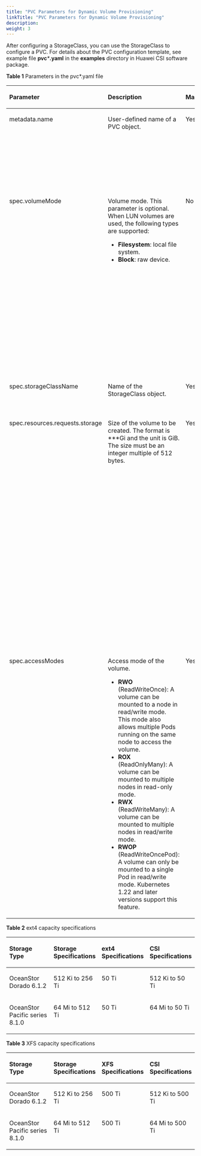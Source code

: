 ```yaml
---
title: "PVC Parameters for Dynamic Volume Provisioning"
linkTitle: "PVC Parameters for Dynamic Volume Provisioning"
description: 
weight: 3
---
```


After configuring a StorageClass, you can use the StorageClass to configure a PVC. For details about the PVC configuration template, see example file  **pvc**_\*_**.yaml**  in the  **examples**  directory in Huawei CSI software package.

**Table  1**  Parameters in the pvc\*.yaml file

<a name="en-us_topic_0150885187_table195731435604"></a>
<table><thead align="left"><tr id="en-us_topic_0150885187_row35732351904"><th class="cellrowborder" valign="top" width="14.000000000000002%" id="mcps1.2.6.1.1"><p id="en-us_topic_0150885187_p1257333517017"><a name="en-us_topic_0150885187_p1257333517017"></a><a name="en-us_topic_0150885187_p1257333517017"></a>Parameter</p>
</th>
<th class="cellrowborder" valign="top" width="26%" id="mcps1.2.6.1.2"><p id="en-us_topic_0150885187_p1457323512015"><a name="en-us_topic_0150885187_p1457323512015"></a><a name="en-us_topic_0150885187_p1457323512015"></a>Description</p>
</th>
<th class="cellrowborder" valign="top" width="14.000000000000002%" id="mcps1.2.6.1.3"><p id="p1173514981420"><a name="p1173514981420"></a><a name="p1173514981420"></a>Mandatory</p>
</th>
<th class="cellrowborder" valign="top" width="12%" id="mcps1.2.6.1.4"><p id="p1589881291419"><a name="p1589881291419"></a><a name="p1589881291419"></a>Default Value</p>
</th>
<th class="cellrowborder" valign="top" width="34%" id="mcps1.2.6.1.5"><p id="en-us_topic_0150885187_p85734352017"><a name="en-us_topic_0150885187_p85734352017"></a><a name="en-us_topic_0150885187_p85734352017"></a>Remarks</p>
</th>
</tr>
</thead>
<tbody><tr id="en-us_topic_0150885187_row5573635907"><td class="cellrowborder" valign="top" width="14.000000000000002%" headers="mcps1.2.6.1.1 "><p id="en-us_topic_0150885187_p3573335305"><a name="en-us_topic_0150885187_p3573335305"></a><a name="en-us_topic_0150885187_p3573335305"></a>metadata.name</p>
</td>
<td class="cellrowborder" valign="top" width="26%" headers="mcps1.2.6.1.2 "><p id="en-us_topic_0150885187_p205736355017"><a name="en-us_topic_0150885187_p205736355017"></a><a name="en-us_topic_0150885187_p205736355017"></a>User-defined name of a PVC object.</p>
</td>
<td class="cellrowborder" valign="top" width="14.000000000000002%" headers="mcps1.2.6.1.3 "><p id="p7736109151413"><a name="p7736109151413"></a><a name="p7736109151413"></a>Yes</p>
</td>
<td class="cellrowborder" valign="top" width="12%" headers="mcps1.2.6.1.4 "><p id="p1589841231412"><a name="p1589841231412"></a><a name="p1589841231412"></a>-</p>
</td>
<td class="cellrowborder" valign="top" width="34%" headers="mcps1.2.6.1.5 "><p id="en-us_topic_0150885187_p179301591191"><a name="en-us_topic_0150885187_p179301591191"></a><a name="en-us_topic_0150885187_p179301591191"></a>Take Kubernetes v1.22.1 as an example. The value can contain digits, lowercase letters, hyphens (-), and periods (.), and must start and end with a letter or digit.</p>
</td>
</tr>
<tr id="en-us_topic_0150885187_row696316316238"><td class="cellrowborder" valign="top" width="14.000000000000002%" headers="mcps1.2.6.1.1 "><p id="en-us_topic_0150885187_p1896393118231"><a name="en-us_topic_0150885187_p1896393118231"></a><a name="en-us_topic_0150885187_p1896393118231"></a>spec.volumeMode</p>
</td>
<td class="cellrowborder" valign="top" width="26%" headers="mcps1.2.6.1.2 "><p id="p1610614478451"><a name="p1610614478451"></a><a name="p1610614478451"></a>Volume mode. This parameter is optional. When LUN volumes are used, the following types are supported:</p>
<a name="ul823916101324"></a><a name="ul823916101324"></a><ul id="ul823916101324"><li><strong id="b899015017514"><a name="b899015017514"></a><a name="b899015017514"></a>Filesystem</strong>: local file system.</li><li><strong id="b14568105754"><a name="b14568105754"></a><a name="b14568105754"></a>Block</strong>: raw device.</li></ul>
</td>
<td class="cellrowborder" valign="top" width="14.000000000000002%" headers="mcps1.2.6.1.3 "><p id="p1373612911410"><a name="p1373612911410"></a><a name="p1373612911410"></a>No</p>
</td>
<td class="cellrowborder" valign="top" width="12%" headers="mcps1.2.6.1.4 "><p id="p0898191211148"><a name="p0898191211148"></a><a name="p0898191211148"></a>Filesystem</p>
</td>
<td class="cellrowborder" valign="top" width="34%" headers="mcps1.2.6.1.5 "><p id="p62045214421"><a name="p62045214421"></a><a name="p62045214421"></a>This parameter takes effect when a PV is mounted. The default value is <strong id="b1897751416513"><a name="b1897751416513"></a><a name="b1897751416513"></a>Filesystem</strong>.</p>
<a name="ul1518211174214"></a><a name="ul1518211174214"></a><ul id="ul1518211174214"><li><strong id="b834212453617"><a name="b834212453617"></a><a name="b834212453617"></a>Filesystem</strong> indicates that a container accesses a PV using a local file system. The local file system type is specified by the <strong id="b17483535103618"><a name="b17483535103618"></a><a name="b17483535103618"></a>fsType</strong> field in the specified StorageClass. Storage of the Dtree type also uses this parameter.</li><li><strong id="b131506591954"><a name="b131506591954"></a><a name="b131506591954"></a>Block</strong> indicates that a PV is accessed in raw volume mode.</li></ul>
</td>
</tr>
<tr id="en-us_topic_0150885187_row25733352019"><td class="cellrowborder" valign="top" width="14.000000000000002%" headers="mcps1.2.6.1.1 "><p id="en-us_topic_0150885187_p357320351304"><a name="en-us_topic_0150885187_p357320351304"></a><a name="en-us_topic_0150885187_p357320351304"></a>spec.storageClassName</p>
</td>
<td class="cellrowborder" valign="top" width="26%" headers="mcps1.2.6.1.2 "><p id="en-us_topic_0150885187_p135732351909"><a name="en-us_topic_0150885187_p135732351909"></a><a name="en-us_topic_0150885187_p135732351909"></a>Name of the StorageClass object.</p>
</td>
<td class="cellrowborder" valign="top" width="14.000000000000002%" headers="mcps1.2.6.1.3 "><p id="p127361496143"><a name="p127361496143"></a><a name="p127361496143"></a>Yes</p>
</td>
<td class="cellrowborder" valign="top" width="12%" headers="mcps1.2.6.1.4 "><p id="p1989831211414"><a name="p1989831211414"></a><a name="p1989831211414"></a>-</p>
</td>
<td class="cellrowborder" valign="top" width="34%" headers="mcps1.2.6.1.5 "><p id="p1521791621216"><a name="p1521791621216"></a><a name="p1521791621216"></a>Name of the StorageClass object required by services.</p>
</td>
</tr>
<tr id="en-us_topic_0150885187_row1157316351102"><td class="cellrowborder" valign="top" width="14.000000000000002%" headers="mcps1.2.6.1.1 "><p id="en-us_topic_0150885187_p9573035309"><a name="en-us_topic_0150885187_p9573035309"></a><a name="en-us_topic_0150885187_p9573035309"></a>spec.resources.requests.storage</p>
</td>
<td class="cellrowborder" valign="top" width="26%" headers="mcps1.2.6.1.2 "><p id="en-us_topic_0150885187_p1573183510015"><a name="en-us_topic_0150885187_p1573183510015"></a><a name="en-us_topic_0150885187_p1573183510015"></a>Size of the volume to be created. The format is ***Gi and the unit is GiB. The size must be an integer multiple of 512 bytes.</p>
</td>
<td class="cellrowborder" valign="top" width="14.000000000000002%" headers="mcps1.2.6.1.3 "><p id="p87363981412"><a name="p87363981412"></a><a name="p87363981412"></a>Yes</p>
</td>
<td class="cellrowborder" valign="top" width="12%" headers="mcps1.2.6.1.4 "><p id="p489841251410"><a name="p489841251410"></a><a name="p489841251410"></a>10Gi</p>
</td>
<td class="cellrowborder" valign="top" width="34%" headers="mcps1.2.6.1.5 "><p id="p1525217519276"><a name="p1525217519276"></a><a name="p1525217519276"></a>The PVC capacity depends on storage specifications and host specifications. For example, OceanStor Dorado 6.1.2 or OceanStor Pacific series 8.1.0 is connected to CentOS 7. If ext4 file systems are used, see <a href="#en-us_topic_0150885187_table178824527142">Table 2</a>. If XFS file systems are used, see <a href="#en-us_topic_0150885187_table101951367104">Table 3</a>. If NFS or raw devices are used, the capacity must meet the specifications of the used Huawei storage device model and version.</p>
<p id="p63667162711"><a name="p63667162711"></a><a name="p63667162711"></a>If the PVC capacity does not meet the specifications, a PVC or Pod may fail to be created due to the limitations of storage specifications or host file system specifications.</p>
</td>
</tr>
<tr id="en-us_topic_0150885187_row6573635502"><td class="cellrowborder" valign="top" width="14.000000000000002%" headers="mcps1.2.6.1.1 "><p id="en-us_topic_0150885187_p1657333515012"><a name="en-us_topic_0150885187_p1657333515012"></a><a name="en-us_topic_0150885187_p1657333515012"></a>spec.accessModes</p>
</td>
<td class="cellrowborder" valign="top" width="26%" headers="mcps1.2.6.1.2 "><p id="p51122302293"><a name="p51122302293"></a><a name="p51122302293"></a>Access mode of the volume.</p>
<a name="ul69743301323"></a><a name="ul69743301323"></a><ul id="ul69743301323"><li><strong id="b1777118191889"><a name="b1777118191889"></a><a name="b1777118191889"></a>RWO</strong> (ReadWriteOnce): A volume can be mounted to a node in read/write mode. This mode also allows multiple Pods running on the same node to access the volume.</li><li><strong id="b143841840999"><a name="b143841840999"></a><a name="b143841840999"></a>ROX</strong> (ReadOnlyMany): A volume can be mounted to multiple nodes in read-only mode.</li><li><strong id="b184245131017"><a name="b184245131017"></a><a name="b184245131017"></a>RWX</strong> (ReadWriteMany): A volume can be mounted to multiple nodes in read/write mode.</li><li><strong id="b14167203017109"><a name="b14167203017109"></a><a name="b14167203017109"></a>RWOP</strong> (ReadWriteOncePod): A volume can only be mounted to a single Pod in read/write mode. Kubernetes 1.22 and later versions support this feature.</li></ul>
</td>
<td class="cellrowborder" valign="top" width="14.000000000000002%" headers="mcps1.2.6.1.3 "><p id="p87361891145"><a name="p87361891145"></a><a name="p87361891145"></a>Yes</p>
</td>
<td class="cellrowborder" valign="top" width="12%" headers="mcps1.2.6.1.4 "><p id="p1589841251413"><a name="p1589841251413"></a><a name="p1589841251413"></a>ReadWriteOnce</p>
</td>
<td class="cellrowborder" valign="top" width="34%" headers="mcps1.2.6.1.5 "><a name="ul16793434324"></a><a name="ul16793434324"></a><ul id="ul16793434324"><li>RWO/ROX/RWOP: supported by all types of volumes. RWOP is supported only by Kubernetes 1.22 and later versions. Check whether this feature is enabled for your Kubernetes cluster by referring to <a href="/css-docs/docs/common-operations/enabling-the-readwriteoncepod-feature-gate">Enabling the ReadWriteOncePod Feature Gate</a>.</li><li>The support for RWX is as follows:<a name="ul201701421154515"></a><a name="ul201701421154515"></a><ul id="ul201701421154515"><li><a href="/css-docs/docs/storage-backend-management/managing-storage-backends/creating-a-storage-backend/storage-backend-parameters#li277121152812">NAS storage</a>: supported by all volumes</li><li><a href="/css-docs/docs/storage-backend-management/managing-storage-backends/creating-a-storage-backend/storage-backend-parameters#en-us_topic_0000001324610777_li5135242193418">SAN storage</a>: supported only by volumes whose <strong id="b143575715820"><a name="b143575715820"></a><a name="b143575715820"></a>volumeMode</strong> is set to <strong id="b13525711580"><a name="b13525711580"></a><a name="b13525711580"></a>Block</strong></li></ul>
</li></ul>
</td>
</tr>
</tbody>
</table>

**Table  2**  ext4 capacity specifications

<a name="en-us_topic_0150885187_table178824527142"></a>
<table><thead align="left"><tr id="en-us_topic_0150885187_row12882145215140"><th class="cellrowborder" valign="top" width="33.23%" id="mcps1.2.5.1.1"><p id="en-us_topic_0150885187_p18826529140"><a name="en-us_topic_0150885187_p18826529140"></a><a name="en-us_topic_0150885187_p18826529140"></a>Storage Type</p>
</th>
<th class="cellrowborder" valign="top" width="19.89%" id="mcps1.2.5.1.2"><p id="en-us_topic_0150885187_p28820526146"><a name="en-us_topic_0150885187_p28820526146"></a><a name="en-us_topic_0150885187_p28820526146"></a>Storage Specifications</p>
</th>
<th class="cellrowborder" valign="top" width="23.44%" id="mcps1.2.5.1.3"><p id="en-us_topic_0150885187_p58821552161412"><a name="en-us_topic_0150885187_p58821552161412"></a><a name="en-us_topic_0150885187_p58821552161412"></a>ext4 Specifications</p>
</th>
<th class="cellrowborder" valign="top" width="23.44%" id="mcps1.2.5.1.4"><p id="en-us_topic_0150885187_p9882252201418"><a name="en-us_topic_0150885187_p9882252201418"></a><a name="en-us_topic_0150885187_p9882252201418"></a>CSI Specifications</p>
</th>
</tr>
</thead>
<tbody><tr id="en-us_topic_0150885187_row11882205261417"><td class="cellrowborder" valign="top" width="33.23%" headers="mcps1.2.5.1.1 "><p id="en-us_topic_0150885187_p1788211526142"><a name="en-us_topic_0150885187_p1788211526142"></a><a name="en-us_topic_0150885187_p1788211526142"></a>OceanStor Dorado 6.1.2</p>
</td>
<td class="cellrowborder" valign="top" width="19.89%" headers="mcps1.2.5.1.2 "><p id="en-us_topic_0150885187_p265163441310"><a name="en-us_topic_0150885187_p265163441310"></a><a name="en-us_topic_0150885187_p265163441310"></a>512 Ki to 256 Ti</p>
</td>
<td class="cellrowborder" valign="top" width="23.44%" headers="mcps1.2.5.1.3 "><p id="en-us_topic_0150885187_p1988245219141"><a name="en-us_topic_0150885187_p1988245219141"></a><a name="en-us_topic_0150885187_p1988245219141"></a>50 Ti</p>
</td>
<td class="cellrowborder" valign="top" width="23.44%" headers="mcps1.2.5.1.4 "><p id="en-us_topic_0150885187_p15882185241416"><a name="en-us_topic_0150885187_p15882185241416"></a><a name="en-us_topic_0150885187_p15882185241416"></a>512 Ki to 50 Ti</p>
</td>
</tr>
<tr id="en-us_topic_0150885187_row1230184492014"><td class="cellrowborder" valign="top" width="33.23%" headers="mcps1.2.5.1.1 "><p id="en-us_topic_0150885187_p9499133571212"><a name="en-us_topic_0150885187_p9499133571212"></a><a name="en-us_topic_0150885187_p9499133571212"></a>OceanStor Pacific series 8.1.0</p>
</td>
<td class="cellrowborder" valign="top" width="19.89%" headers="mcps1.2.5.1.2 "><p id="en-us_topic_0150885187_p7650193417133"><a name="en-us_topic_0150885187_p7650193417133"></a><a name="en-us_topic_0150885187_p7650193417133"></a>64 Mi to 512 Ti</p>
</td>
<td class="cellrowborder" valign="top" width="23.44%" headers="mcps1.2.5.1.3 "><p id="en-us_topic_0150885187_p1424338151414"><a name="en-us_topic_0150885187_p1424338151414"></a><a name="en-us_topic_0150885187_p1424338151414"></a>50 Ti</p>
</td>
<td class="cellrowborder" valign="top" width="23.44%" headers="mcps1.2.5.1.4 "><p id="en-us_topic_0150885187_p138617554183"><a name="en-us_topic_0150885187_p138617554183"></a><a name="en-us_topic_0150885187_p138617554183"></a>64 Mi to 50 Ti</p>
</td>
</tr>
</tbody>
</table>

**Table  3**  XFS capacity specifications

<a name="en-us_topic_0150885187_table101951367104"></a>
<table><thead align="left"><tr id="en-us_topic_0150885187_row17195566105"><th class="cellrowborder" valign="top" width="33.07330733073307%" id="mcps1.2.5.1.1"><p id="en-us_topic_0150885187_p51951067101"><a name="en-us_topic_0150885187_p51951067101"></a><a name="en-us_topic_0150885187_p51951067101"></a>Storage Type</p>
</th>
<th class="cellrowborder" valign="top" width="20.412041204120417%" id="mcps1.2.5.1.2"><p id="en-us_topic_0150885187_p141951062104"><a name="en-us_topic_0150885187_p141951062104"></a><a name="en-us_topic_0150885187_p141951062104"></a>Storage Specifications</p>
</th>
<th class="cellrowborder" valign="top" width="23.512351235123514%" id="mcps1.2.5.1.3"><p id="en-us_topic_0150885187_p17195136151010"><a name="en-us_topic_0150885187_p17195136151010"></a><a name="en-us_topic_0150885187_p17195136151010"></a>XFS Specifications</p>
</th>
<th class="cellrowborder" valign="top" width="23.002300230023007%" id="mcps1.2.5.1.4"><p id="en-us_topic_0150885187_p1819520616108"><a name="en-us_topic_0150885187_p1819520616108"></a><a name="en-us_topic_0150885187_p1819520616108"></a>CSI Specifications</p>
</th>
</tr>
</thead>
<tbody><tr id="en-us_topic_0150885187_row12195156161015"><td class="cellrowborder" valign="top" width="33.07330733073307%" headers="mcps1.2.5.1.1 "><p id="en-us_topic_0150885187_p1919526121011"><a name="en-us_topic_0150885187_p1919526121011"></a><a name="en-us_topic_0150885187_p1919526121011"></a>OceanStor Dorado 6.1.2</p>
</td>
<td class="cellrowborder" valign="top" width="20.412041204120417%" headers="mcps1.2.5.1.2 "><p id="en-us_topic_0150885187_p131951613101"><a name="en-us_topic_0150885187_p131951613101"></a><a name="en-us_topic_0150885187_p131951613101"></a>512 Ki to 256 Ti</p>
</td>
<td class="cellrowborder" valign="top" width="23.512351235123514%" headers="mcps1.2.5.1.3 "><p id="en-us_topic_0150885187_p919518613107"><a name="en-us_topic_0150885187_p919518613107"></a><a name="en-us_topic_0150885187_p919518613107"></a>500 Ti</p>
</td>
<td class="cellrowborder" valign="top" width="23.002300230023007%" headers="mcps1.2.5.1.4 "><p id="en-us_topic_0150885187_p15195865109"><a name="en-us_topic_0150885187_p15195865109"></a><a name="en-us_topic_0150885187_p15195865109"></a>512 Ki to 500 Ti</p>
</td>
</tr>
<tr id="en-us_topic_0150885187_row171951969107"><td class="cellrowborder" valign="top" width="33.07330733073307%" headers="mcps1.2.5.1.1 "><p id="en-us_topic_0150885187_p1519514631010"><a name="en-us_topic_0150885187_p1519514631010"></a><a name="en-us_topic_0150885187_p1519514631010"></a>OceanStor Pacific series 8.1.0</p>
</td>
<td class="cellrowborder" valign="top" width="20.412041204120417%" headers="mcps1.2.5.1.2 "><p id="en-us_topic_0150885187_p1619519612104"><a name="en-us_topic_0150885187_p1619519612104"></a><a name="en-us_topic_0150885187_p1619519612104"></a>64 Mi to 512 Ti</p>
</td>
<td class="cellrowborder" valign="top" width="23.512351235123514%" headers="mcps1.2.5.1.3 "><p id="en-us_topic_0150885187_p171963681017"><a name="en-us_topic_0150885187_p171963681017"></a><a name="en-us_topic_0150885187_p171963681017"></a>500 Ti</p>
</td>
<td class="cellrowborder" valign="top" width="23.002300230023007%" headers="mcps1.2.5.1.4 "><p id="en-us_topic_0150885187_p3196126121011"><a name="en-us_topic_0150885187_p3196126121011"></a><a name="en-us_topic_0150885187_p3196126121011"></a>64 Mi to 500 Ti</p>
</td>
</tr>
</tbody>
</table>

